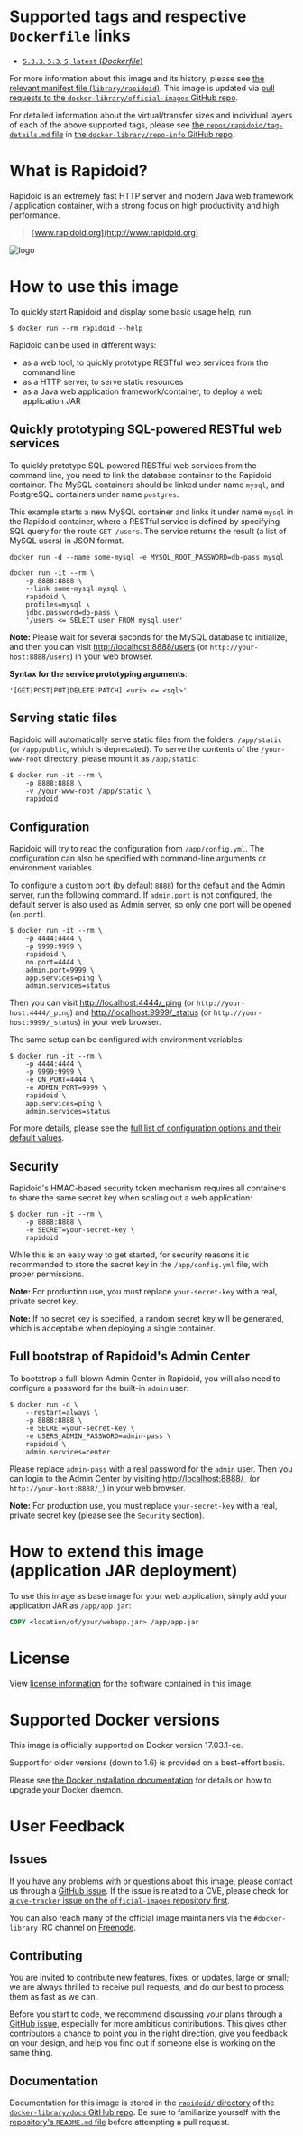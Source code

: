 <!--

********************************************************************************

WARNING:

    DO NOT EDIT "rapidoid/README.md"

    IT IS AUTO-GENERATED

    (from the other files in "rapidoid/" combined with a set of templates)

********************************************************************************

-->

# Supported tags and respective `Dockerfile` links

-	[`5.3.3`, `5.3`, `5`, `latest` (*Dockerfile*)](https://github.com/rapidoid/docker-rapidoid/blob/029b4b186f0aa6ff21d1df60fbf2b3a4ec5798e6/Dockerfile)

For more information about this image and its history, please see [the relevant manifest file (`library/rapidoid`)](https://github.com/docker-library/official-images/blob/master/library/rapidoid). This image is updated via [pull requests to the `docker-library/official-images` GitHub repo](https://github.com/docker-library/official-images/pulls?q=label%3Alibrary%2Frapidoid).

For detailed information about the virtual/transfer sizes and individual layers of each of the above supported tags, please see [the `repos/rapidoid/tag-details.md` file](https://github.com/docker-library/repo-info/blob/master/repos/rapidoid/tag-details.md) in [the `docker-library/repo-info` GitHub repo](https://github.com/docker-library/repo-info).

# What is Rapidoid?

Rapidoid is an extremely fast HTTP server and modern Java web framework / application container, with a strong focus on high productivity and high performance.

> [www.rapidoid.org](http://www.rapidoid.org)

![logo](https://raw.githubusercontent.com/docker-library/docs/7fc38a6e22991477a231ce556a7f2860623afb67/rapidoid/logo.png)

# How to use this image

To quickly start Rapidoid and display some basic usage help, run:

```console
$ docker run --rm rapidoid --help
```

Rapidoid can be used in different ways:

-	as a web tool, to quickly prototype RESTful web services from the command line
-	as a HTTP server, to serve static resources
-	as a Java web application framework/container, to deploy a web application JAR

## Quickly prototyping SQL-powered RESTful web services

To quickly prototype SQL-powered RESTful web services from the command line, you need to link the database container to the Rapidoid container. The MySQL containers should be linked under name `mysql`, and PostgreSQL containers under name `postgres`.

This example starts a new MySQL container and links it under name `mysql` in the Rapidoid container, where a RESTful service is defined by specifying SQL query for the route `GET /users`. The service returns the result (a list of MySQL users) in JSON format.

```console
docker run -d --name some-mysql -e MYSQL_ROOT_PASSWORD=db-pass mysql

docker run -it --rm \
    -p 8888:8888 \
    --link some-mysql:mysql \
    rapidoid \
    profiles=mysql \
    jdbc.password=db-pass \
    '/users <= SELECT user FROM mysql.user'
```

**Note:** Please wait for several seconds for the MySQL database to initialize, and then you can visit [http://localhost:8888/users](http://localhost:8888/users) (or `http://your-host:8888/users`) in your web browser.

**Syntax for the service prototyping arguments**:

```console
'[GET|POST|PUT|DELETE|PATCH] <uri> <= <sql>'
```

## Serving static files

Rapidoid will automatically serve static files from the folders: `/app/static` (or `/app/public`, which is deprecated). To serve the contents of the `/your-www-root` directory, please mount it as `/app/static`:

```console
$ docker run -it --rm \
    -p 8888:8888 \
    -v /your-www-root:/app/static \
    rapidoid
```

## Configuration

Rapidoid will try to read the configuration from `/app/config.yml`. The configuration can also be specified with command-line arguments or environment variables.

To configure a custom port (by default `8888`) for the default and the Admin server, run the following command. If `admin.port` is not configured, the default server is also used as Admin server, so only one port will be opened (`on.port`).

```console
$ docker run -it --rm \
    -p 4444:4444 \
    -p 9999:9999 \
    rapidoid \
    on.port=4444 \
    admin.port=9999 \
    app.services=ping \
    admin.services=status
```

Then you can visit [http://localhost:4444/\_ping](http://localhost:4444/_ping) (or `http://your-host:4444/_ping`) and [http://localhost:9999/\_status](http://localhost:9999/_status) (or `http://your-host:9999/_status`) in your web browser.

The same setup can be configured with environment variables:

```console
$ docker run -it --rm \
    -p 4444:4444 \
    -p 9999:9999 \
    -e ON_PORT=4444 \
    -e ADMIN_PORT=9999 \
    rapidoid \
    app.services=ping \
    admin.services=status
```

For more details, please see the [full list of configuration options and their default values](http://www.rapidoid.org/the-default-configuration.html).

## Security

Rapidoid's HMAC-based security token mechanism requires all containers to share the same secret key when scaling out a web application:

```console
$ docker run -it --rm \
    -p 8888:8888 \
    -e SECRET=your-secret-key \
    rapidoid
```

While this is an easy way to get started, for security reasons it is recommended to store the secret key in the `/app/config.yml` file, with proper permissions.

**Note:** For production use, you must replace `your-secret-key` with a real, private secret key.

**Note:** If no secret key is specified, a random secret key will be generated, which is acceptable when deploying a single container.

## Full bootstrap of Rapidoid's Admin Center

To bootstrap a full-blown Admin Center in Rapidoid, you will also need to configure a password for the built-in `admin` user:

```console
$ docker run -d \
    --restart=always \
    -p 8888:8888 \
    -e SECRET=your-secret-key \
    -e USERS_ADMIN_PASSWORD=admin-pass \
    rapidoid \
    admin.services=center
```

Please replace `admin-pass` with a real password for the `admin` user. Then you can login to the Admin Center by visiting [http://localhost:8888/\_](http://localhost:8888/_) (or `http://your-host:8888/_`) in your web browser.

**Note:** For production use, you must replace `your-secret-key` with a real, private secret key (please see the `Security` section).

# How to extend this image (application JAR deployment)

To use this image as base image for your web application, simply add your application JAR as `/app/app.jar`:

```dockerfile
COPY <location/of/your/webapp.jar> /app/app.jar
```

# License

View [license information](https://www.apache.org/licenses/LICENSE-2.0) for the software contained in this image.

# Supported Docker versions

This image is officially supported on Docker version 17.03.1-ce.

Support for older versions (down to 1.6) is provided on a best-effort basis.

Please see [the Docker installation documentation](https://docs.docker.com/installation/) for details on how to upgrade your Docker daemon.

# User Feedback

## Issues

If you have any problems with or questions about this image, please contact us through a [GitHub issue](https://github.com/rapidoid/docker-rapidoid/issues). If the issue is related to a CVE, please check for [a `cve-tracker` issue on the `official-images` repository first](https://github.com/docker-library/official-images/issues?q=label%3Acve-tracker).

You can also reach many of the official image maintainers via the `#docker-library` IRC channel on [Freenode](https://freenode.net).

## Contributing

You are invited to contribute new features, fixes, or updates, large or small; we are always thrilled to receive pull requests, and do our best to process them as fast as we can.

Before you start to code, we recommend discussing your plans through a [GitHub issue](https://github.com/rapidoid/docker-rapidoid/issues), especially for more ambitious contributions. This gives other contributors a chance to point you in the right direction, give you feedback on your design, and help you find out if someone else is working on the same thing.

## Documentation

Documentation for this image is stored in the [`rapidoid/` directory](https://github.com/docker-library/docs/tree/master/rapidoid) of the [`docker-library/docs` GitHub repo](https://github.com/docker-library/docs). Be sure to familiarize yourself with the [repository's `README.md` file](https://github.com/docker-library/docs/blob/master/README.md) before attempting a pull request.
